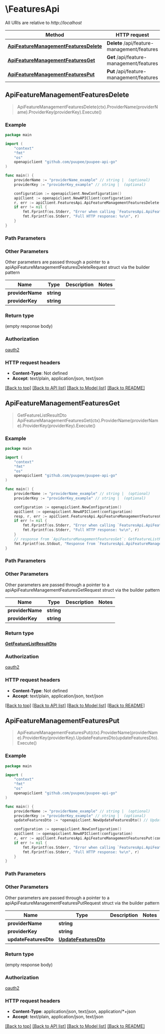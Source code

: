 # \FeaturesApi

All URIs are relative to *http://localhost*

Method | HTTP request | Description
------------- | ------------- | -------------
[**ApiFeatureManagementFeaturesDelete**](FeaturesApi.md#ApiFeatureManagementFeaturesDelete) | **Delete** /api/feature-management/features | 
[**ApiFeatureManagementFeaturesGet**](FeaturesApi.md#ApiFeatureManagementFeaturesGet) | **Get** /api/feature-management/features | 
[**ApiFeatureManagementFeaturesPut**](FeaturesApi.md#ApiFeatureManagementFeaturesPut) | **Put** /api/feature-management/features | 



## ApiFeatureManagementFeaturesDelete

> ApiFeatureManagementFeaturesDelete(ctx).ProviderName(providerName).ProviderKey(providerKey).Execute()



### Example

```go
package main

import (
    "context"
    "fmt"
    "os"
    openapiclient "github.com/puupee/puupee-api-go"
)

func main() {
    providerName := "providerName_example" // string |  (optional)
    providerKey := "providerKey_example" // string |  (optional)

    configuration := openapiclient.NewConfiguration()
    apiClient := openapiclient.NewAPIClient(configuration)
    r, err := apiClient.FeaturesApi.ApiFeatureManagementFeaturesDelete(context.Background()).ProviderName(providerName).ProviderKey(providerKey).Execute()
    if err != nil {
        fmt.Fprintf(os.Stderr, "Error when calling `FeaturesApi.ApiFeatureManagementFeaturesDelete``: %v\n", err)
        fmt.Fprintf(os.Stderr, "Full HTTP response: %v\n", r)
    }
}
```

### Path Parameters



### Other Parameters

Other parameters are passed through a pointer to a apiApiFeatureManagementFeaturesDeleteRequest struct via the builder pattern


Name | Type | Description  | Notes
------------- | ------------- | ------------- | -------------
 **providerName** | **string** |  | 
 **providerKey** | **string** |  | 

### Return type

 (empty response body)

### Authorization

[oauth2](../README.md#oauth2)

### HTTP request headers

- **Content-Type**: Not defined
- **Accept**: text/plain, application/json, text/json

[[Back to top]](#) [[Back to API list]](../README.md#documentation-for-api-endpoints)
[[Back to Model list]](../README.md#documentation-for-models)
[[Back to README]](../README.md)


## ApiFeatureManagementFeaturesGet

> GetFeatureListResultDto ApiFeatureManagementFeaturesGet(ctx).ProviderName(providerName).ProviderKey(providerKey).Execute()



### Example

```go
package main

import (
    "context"
    "fmt"
    "os"
    openapiclient "github.com/puupee/puupee-api-go"
)

func main() {
    providerName := "providerName_example" // string |  (optional)
    providerKey := "providerKey_example" // string |  (optional)

    configuration := openapiclient.NewConfiguration()
    apiClient := openapiclient.NewAPIClient(configuration)
    resp, r, err := apiClient.FeaturesApi.ApiFeatureManagementFeaturesGet(context.Background()).ProviderName(providerName).ProviderKey(providerKey).Execute()
    if err != nil {
        fmt.Fprintf(os.Stderr, "Error when calling `FeaturesApi.ApiFeatureManagementFeaturesGet``: %v\n", err)
        fmt.Fprintf(os.Stderr, "Full HTTP response: %v\n", r)
    }
    // response from `ApiFeatureManagementFeaturesGet`: GetFeatureListResultDto
    fmt.Fprintf(os.Stdout, "Response from `FeaturesApi.ApiFeatureManagementFeaturesGet`: %v\n", resp)
}
```

### Path Parameters



### Other Parameters

Other parameters are passed through a pointer to a apiApiFeatureManagementFeaturesGetRequest struct via the builder pattern


Name | Type | Description  | Notes
------------- | ------------- | ------------- | -------------
 **providerName** | **string** |  | 
 **providerKey** | **string** |  | 

### Return type

[**GetFeatureListResultDto**](GetFeatureListResultDto.md)

### Authorization

[oauth2](../README.md#oauth2)

### HTTP request headers

- **Content-Type**: Not defined
- **Accept**: text/plain, application/json, text/json

[[Back to top]](#) [[Back to API list]](../README.md#documentation-for-api-endpoints)
[[Back to Model list]](../README.md#documentation-for-models)
[[Back to README]](../README.md)


## ApiFeatureManagementFeaturesPut

> ApiFeatureManagementFeaturesPut(ctx).ProviderName(providerName).ProviderKey(providerKey).UpdateFeaturesDto(updateFeaturesDto).Execute()



### Example

```go
package main

import (
    "context"
    "fmt"
    "os"
    openapiclient "github.com/puupee/puupee-api-go"
)

func main() {
    providerName := "providerName_example" // string |  (optional)
    providerKey := "providerKey_example" // string |  (optional)
    updateFeaturesDto := *openapiclient.NewUpdateFeaturesDto() // UpdateFeaturesDto |  (optional)

    configuration := openapiclient.NewConfiguration()
    apiClient := openapiclient.NewAPIClient(configuration)
    r, err := apiClient.FeaturesApi.ApiFeatureManagementFeaturesPut(context.Background()).ProviderName(providerName).ProviderKey(providerKey).UpdateFeaturesDto(updateFeaturesDto).Execute()
    if err != nil {
        fmt.Fprintf(os.Stderr, "Error when calling `FeaturesApi.ApiFeatureManagementFeaturesPut``: %v\n", err)
        fmt.Fprintf(os.Stderr, "Full HTTP response: %v\n", r)
    }
}
```

### Path Parameters



### Other Parameters

Other parameters are passed through a pointer to a apiApiFeatureManagementFeaturesPutRequest struct via the builder pattern


Name | Type | Description  | Notes
------------- | ------------- | ------------- | -------------
 **providerName** | **string** |  | 
 **providerKey** | **string** |  | 
 **updateFeaturesDto** | [**UpdateFeaturesDto**](UpdateFeaturesDto.md) |  | 

### Return type

 (empty response body)

### Authorization

[oauth2](../README.md#oauth2)

### HTTP request headers

- **Content-Type**: application/json, text/json, application/*+json
- **Accept**: text/plain, application/json, text/json

[[Back to top]](#) [[Back to API list]](../README.md#documentation-for-api-endpoints)
[[Back to Model list]](../README.md#documentation-for-models)
[[Back to README]](../README.md)

